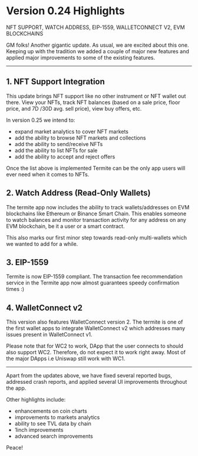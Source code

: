 # Version 0.24 Highlights

NFT SUPPORT, WATCH ADDRESS, EIP-1559, WALLETCONNECT V2, EVM BLOCKCHAINS

GM folks! Another gigantic update. As usual, we are excited about this one. Keeping up with the tradition we added a couple of major new features and applied major improvements to some of the existing features.

---

## 1. NFT Support Integration

This update brings NFT support like no other instrument or NFT wallet out there. View your NFTs, track NFT balances (based on a sale price, floor price, and 7D /30D avg. sell price), view buy offers, etc.

In version 0.25 we intend to:

- expand market analytics to cover NFT markets
- add the ability to browse NFT markets and collections
- add the ability to send/receive NFTs
- add the ability to list NFTs for sale
- add the ability to accept and reject offers

Once the list above is implemented Termite can be the only app users will ever need when it comes to NFTs.

## 2. Watch Address (Read-Only Wallets)

The termite app now includes the ability to track wallets/addresses on EVM blockchains like Ethereum or Binance Smart Chain. This enables someone to watch balances and monitor transaction activity for any address on any EVM blockchain, be it a user or a smart contract.

This also marks our first minor step towards read-only multi-wallets which we wanted to add for a while.

## 3.  EIP-1559

Termite is now EIP-1559 compliant. The transaction fee recommendation service in the Termite app now almost guarantees speedy confirmation times :)

## 4. WalletConnect v2

This version also features WalletConnect version 2.  The termite is one of the first wallet apps to integrate WalletConnect v2 which addresses many issues present in WalletConnect v1.

Please note that for WC2 to work, DApp that the user connects to should also support WC2. Therefore, do not expect it to work right away. Most of the major DApps i.e Uniswap still work with WC1.

---

Apart from the updates above, we have fixed several reported bugs, addressed crash reports, and applied several UI improvements throughout the app.

Other highlights include:

- enhancements on coin charts
- improvements to markets analytics
- ability to see TVL data by chain
- 1inch improvements
- advanced search improvements

Peace!
